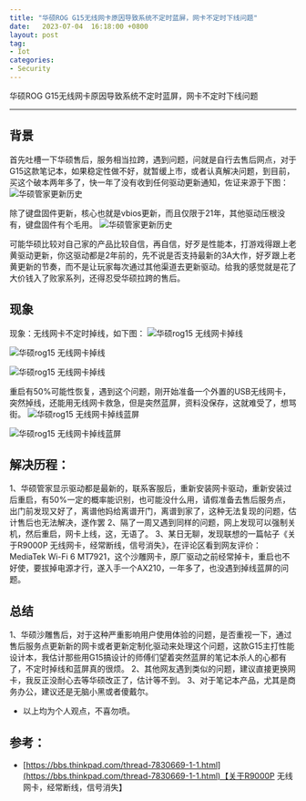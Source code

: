 ```yaml
---
title: "华硕ROG G15无线网卡原因导致系统不定时蓝屏，网卡不定时下线问题"
date:   2023-07-04  16:18:00 +0800
layout: post
tag:
- Iot
categories:
- Security
---
```


华硕ROG G15无线网卡原因导致系统不定时蓝屏，网卡不定时下线问题

------

## 背景
首先吐槽一下华硕售后，服务相当拉跨，遇到问题，问就是自行去售后网点，对于G15这款笔记本，如果稳定性做不好，就暂缓上市，或者认真解决问题，到目前，买这个破本两年多了，快一年了没有收到任何驱动更新通知，佐证来源于下图：
![华硕管家更新历史](/img/20230704-01.png)

除了键盘固件更新，核心也就是vbios更新，而且仅限于21年，其他驱动压根没有，键盘固件有个毛用。
![华硕管家更新历史](/img/20230704-02.png)

可能华硕比较对自己家的产品比较自信，再自信，好歹是性能本，打游戏得跟上老黄驱动更新，你这驱动都是2年前的，先不说是否支持最新的3A大作，好歹跟上老黄更新的节奏，而不是让玩家每次通过其他渠道去更新驱动。给我的感觉就是花了大价钱入了败家系列，还得忍受华硕拉跨的售后。

## 现象
现象：无线网卡不定时掉线，如下图：
![华硕rog15 无线网卡掉线](/img/20230704-03.png)

![华硕rog15 无线网卡掉线](/img/20230704-04.png)

![华硕rog15 无线网卡掉线](/img/20230704-05.png)

重启有50%可能性恢复，遇到这个问题，刚开始准备一个外置的USB无线网卡，突然掉线，还能用无线网卡救急，但是突然蓝屏，资料没保存，这就难受了，想骂街。
![华硕rog15 无线网卡掉线蓝屏](/img/20230704-06.jpg)

![华硕rog15 无线网卡掉线蓝屏](/img/20230704-07.jpg)

## 解决历程：
1、华硕管家显示驱动都是最新的，联系客服后，重新安装网卡驱动，重新安装过后重启，有50%一定的概率能识别，也可能没什么用，请假准备去售后服务点，出门前发现又好了，离谱他妈给离谱开门，离谱到家了，这种无法复现的问题，估计售后也无法解决，遂作罢
2、隔了一周又遇到同样的问题，网上发现可以强制关机，然后重启，网卡上线，这，无语了。
3、某日无聊，发现联想的一篇帖子《关于R9000P 无线网卡，经常断线，信号消失》，在评论区看到网友评价：MediaTek Wi-Fi 6 MT7921，这个沙雕网卡，原厂驱动之前经常掉卡，重启也不好使，要拔掉电源才行，遂入手一个AX210，一年多了，也没遇到掉线蓝屏的问题。

## 总结
1、华硕沙雕售后，对于这种严重影响用户使用体验的问题，是否重视一下，通过售后服务点更新新的网卡或者更新定制化驱动来处理这个问题，这款G15主打性能设计本，我估计那些用G15搞设计的师傅们望着突然蓝屏的笔记本杀人的心都有了，不定时掉线和蓝屏真的很烦。
2、其他网友遇到类似的问题，建议直接更换网卡，我反正没耐心去等华硕改正了，估计等不到。
3、对于笔记本产品，尤其是商务办公，建议还是无脑小黑或者傻戴尔。

* 以上均为个人观点，不喜勿喷。

## 参考：
- [https://bbs.thinkpad.com/thread-7830669-1-1.html](https://bbs.thinkpad.com/thread-7830669-1-1.html)【关于R9000P 无线网卡，经常断线，信号消失】
